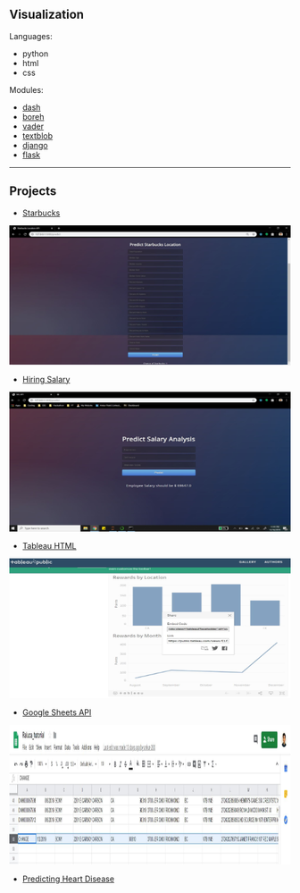 ## Visualization

Languages:
- python
- html  
- css

Modules:
- [dash](https://github.com/ankur715/web/tree/master/dash)
- [boreh](https://github.com/ankur715/web/tree/master/boreh)
- [vader](https://github.com/ankur715/web/blob/master/sentiment_analysis/textblob_vader_p1.py)
- [textblob](https://github.com/ankur715/web/blob/master/sentiment_analysis/textblob_vader_p1.py)
- [django](https://github.com/ankur715/web/tree/master/django)
- [flask](https://github.com/ankur715/web/tree/master/hiring/app.py)


---
## Projects

- [Starbucks](https://github.com/ankur715/web/tree/master/starbucks)
<p align="left">
  <img width="600" height="250" src="https://github.com/ankur715/Web/blob/master/starbucks/Capture.JPG"> 
</p>

- [Hiring Salary](https://github.com/ankur715/web/tree/master/hiring)
<p align="left">
  <img width="600" height="250" src="https://github.com/ankur715/Web/blob/master/hiring/html.JPG"> 
</p>

- [Tableau HTML](https://github.com/ankur715/web/tree/master/tableau_html)
<p align="left">
  <img width="600" height="250" src="https://github.com/ankur715/Web/blob/master/tableau_html/rewards.JPG"> 
</p>

- [Google Sheets API](https://github.com/ankur715/web/tree/master/raluca/API/google_drive_sheets)
<p align="left">
  <img width="600" height="250" src="https://github.com/ankur715/Web/blob/master/raluca/API/google_drive_sheets/Capture_sheets.JPG"> 
</p>

- [Predicting Heart Disease](https://github.com/ankur715/web/blob/master/flask/framingham_heart_flask.ipynb)
